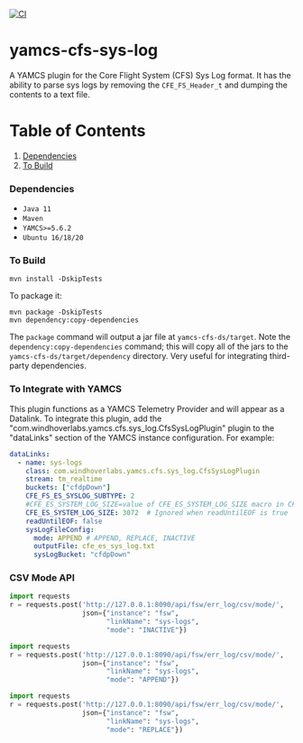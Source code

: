 [![CI](https://github.com/WindhoverLabs/yamcs-cfs-sys-log/actions/workflows/ci.yml/badge.svg)](https://github.com/WindhoverLabs/yamcs-cfs-sys-log/actions/workflows/ci.yml)
<!-- [![Coverage Status](https://coveralls.io/repos/github/WindhoverLabs/yamcs-cfs-ds/badge.svg?branch=main)](https://coveralls.io/github/WindhoverLabs/yamcs-cfs-ds?branch=main) -->
# yamcs-cfs-sys-log
A YAMCS plugin for the Core Flight System (CFS) Sys Log format. It has the ability to parse
sys logs by removing the `CFE_FS_Header_t`  and dumping the contents to a text file. 

# Table of Contents
1. [Dependencies](#dependencies)
2. [To Build](#to_build)  

### Dependencies <a name="dependencies"></a>
- `Java 11`
- `Maven`
- `YAMCS>=5.6.2`
- `Ubuntu 16/18/20`

### To Build <a name="to_build"></a>
```
mvn install -DskipTests
```

To package it:
```
mvn package -DskipTests
mvn dependency:copy-dependencies
```

The `package` command will output a jar file at `yamcs-cfs-ds/target`.
Note the `dependency:copy-dependencies` command; this will copy all of the jars to the `yamcs-cfs-ds/target/dependency` directory. Very useful for integrating third-party dependencies.

### To Integrate with YAMCS
This plugin functions as a YAMCS Telemetry Provider and will appear as a Datalink.  To integrate this plugin, add the
"com.windhoverlabs.yamcs.cfs.sys_log.CfsSysLogPlugin" plugin to the "dataLinks" section of the YAMCS instance configuration. 
For example:
```yaml
dataLinks:
  - name: sys-logs
    class: com.windhoverlabs.yamcs.cfs.sys_log.CfsSysLogPlugin
    stream: tm_realtime
    buckets: ["cfdpDown"]
    CFE_FS_ES_SYSLOG_SUBTYPE: 2
    #CFE_ES_SYSTEM_LOG_SIZE=value of CFE_ES_SYSTEM_LOG_SIZE macro in CFS
    CFE_ES_SYSTEM_LOG_SIZE: 3072  # Ignored when readUntilEOF is true
    readUntilEOF: false
    sysLogFileConfig:
      mode: APPEND # APPEND, REPLACE, INACTIVE
      outputFile: cfe_es_sys_log.txt
      sysLogBucket: "cfdpDown"
```


### CSV Mode API

```python
import requests
r = requests.post('http://127.0.0.1:8090/api/fsw/err_log/csv/mode/',
                  json={"instance": "fsw",
                        "linkName": "sys-logs",
                        "mode": "INACTIVE"})
```
```python
import requests
r = requests.post('http://127.0.0.1:8090/api/fsw/err_log/csv/mode/',
                  json={"instance": "fsw",
                        "linkName": "sys-logs",
                        "mode": "APPEND"})
```
```python
import requests
r = requests.post('http://127.0.0.1:8090/api/fsw/err_log/csv/mode/',
                  json={"instance": "fsw",
                        "linkName": "sys-logs",
                        "mode": "REPLACE"})
```
